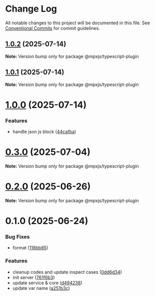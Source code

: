 # Change Log

All notable changes to this project will be documented in this file.
See [Conventional Commits](https://conventionalcommits.org) for commit guidelines.

## [1.0.2](https://github.com/mpx-ecology/language-tools/compare/v1.0.1...v1.0.2) (2025-07-14)

**Note:** Version bump only for package @mpxjs/typescript-plugin





## [1.0.1](https://github.com/mpx-ecology/language-tools/compare/v1.0.0...v1.0.1) (2025-07-14)

**Note:** Version bump only for package @mpxjs/typescript-plugin





# [1.0.0](https://github.com/mpx-ecology/language-tools/compare/v0.3.0...v1.0.0) (2025-07-14)


### Features

* handle json js block ([44cafba](https://github.com/mpx-ecology/language-tools/commit/44cafbaa8fc187f0b153a1f78b8acc7c5292d301))





# [0.3.0](https://github.com/mpx-ecology/language-tools/compare/v0.2.0...v0.3.0) (2025-07-04)

**Note:** Version bump only for package @mpxjs/typescript-plugin





# [0.2.0](https://github.com/mpx-ecology/language-tools/compare/v0.1.0...v0.2.0) (2025-06-26)

**Note:** Version bump only for package @mpxjs/typescript-plugin





# 0.1.0 (2025-06-24)


### Bug Fixes

* format ([118bb85](https://github.com/mpx-ecology/language-tools/commit/118bb85c08d6291e3f6c7241225e9267e9af9483))


### Features

* cleanup codes and update inspect cases ([0dd6d34](https://github.com/mpx-ecology/language-tools/commit/0dd6d349cc24ce5ab2b294e52e8db413c086fc58))
* init server ([761f6b3](https://github.com/mpx-ecology/language-tools/commit/761f6b31c835c7b4a559451b00b8ad0f5fdde80c))
* update service & core ([d494238](https://github.com/mpx-ecology/language-tools/commit/d49423828d963bed81af446b2c39ca8425920afa))
* update var name ([a251b3c](https://github.com/mpx-ecology/language-tools/commit/a251b3c9c0fab25594b73421928adbf5b7092fd6))
